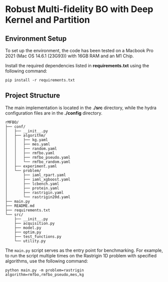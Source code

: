 # Robust Multi-fidelity BO with Deep Kernel and Partition

## Environment Setup

To set up the environment, the code has been tested on a Macbook Pro 2021 (Mac OS 14.6.1 (23G93)) with 16GB RAM and an M1 Chip.

Install the required dependencies listed in **requirements.txt** using the following command:

```shell
pip install -r requirements.txt
```

## Project Structure

The main implementation is located in the **./src** directory, while the hydra configuration files are in the **./config** directory.

```plaintext
rMFBO/
├── conf/
│   ├── __init__.py
│   ├── algorithm/
│   │   ├── kg.yaml
│   │   ├── mes.yaml
│   │   ├── random.yaml
│   │   ├── rmfbo.yaml
│   │   ├── rmfbo_pseudo.yaml
│   │   └── rmfbo_random.yaml
│   ├── experiment.yaml
│   └── problem/
│       ├── iaml_rpart.yaml
│       ├── iaml_xgboost.yaml
│       ├── lcbench.yaml
│       ├── protein.yaml
│       ├── rastrigin.yaml
│       └── rastrigin20d.yaml
├── main.py
├── README.md
├── requirements.txt
└── src/
    ├── __init__.py
    ├── acquisition.py
    ├── model.py
    ├── optim.py
    ├── test_functions.py
    └── utility.py
```

The `main.py` script serves as the entry point for benchmarking. For example, to run the script multiple times on the Rastrigin 1D problem with specified algorithms, use the following command:

```shell
python main.py -m problem=rastrigin algorithm=rmfbo,rmfbo_pseudo,mes,kg
```
